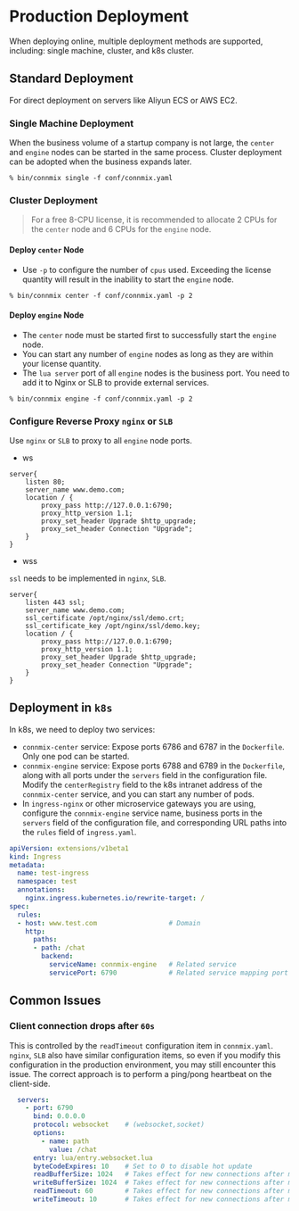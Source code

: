 # Production Deployment

When deploying online, multiple deployment methods are supported, including: single machine, cluster, and k8s cluster.

## Standard Deployment

For direct deployment on servers like Aliyun ECS or AWS EC2.

### Single Machine Deployment

When the business volume of a startup company is not large, the `center` and `engine` nodes can be started in the same process. Cluster deployment can be adopted when the business expands later.

```shell
% bin/connmix single -f conf/connmix.yaml
```

### Cluster Deployment

> For a free 8-CPU license, it is recommended to allocate 2 CPUs for the `center` node and 6 CPUs for the `engine` node.

#### Deploy `center` Node

- Use `-p` to configure the number of `cpus` used. Exceeding the license quantity will result in the inability to start the `engine` node.

```shell
% bin/connmix center -f conf/connmix.yaml -p 2
```

#### Deploy `engine` Node

- The `center` node must be started first to successfully start the `engine` node.
- You can start any number of `engine` nodes as long as they are within your license quantity.
- The `lua server` port of all `engine` nodes is the business port. You need to add it to Nginx or SLB to provide external services.

```shell
% bin/connmix engine -f conf/connmix.yaml -p 2
```

### Configure Reverse Proxy `nginx` or `SLB`

Use `nginx` or `SLB` to proxy to all `engine` node ports.

- ws

```nginx
server{
    listen 80;
    server_name www.demo.com;
    location / {
        proxy_pass http://127.0.0.1:6790;
        proxy_http_version 1.1;
        proxy_set_header Upgrade $http_upgrade;
        proxy_set_header Connection "Upgrade";
    }
}
```

- wss

`ssl` needs to be implemented in `nginx`, `SLB`.

```nginx
server{
    listen 443 ssl;
    server_name www.demo.com;
    ssl_certificate /opt/nginx/ssl/demo.crt;
    ssl_certificate_key /opt/nginx/ssl/demo.key; 
    location / {
        proxy_pass http://127.0.0.1:6790;
        proxy_http_version 1.1;
        proxy_set_header Upgrade $http_upgrade;
        proxy_set_header Connection "Upgrade";
    }
}
```

## Deployment in `k8s`

In k8s, we need to deploy two services:

- `connmix-center` service: Expose ports 6786 and 6787 in the `Dockerfile`. Only one pod can be started.
- `connmix-engine` service: Expose ports 6788 and 6789 in the `Dockerfile`, along with all ports under the `servers` field in the configuration file. Modify the `centerRegistry` field to the k8s intranet address of the `connmix-center` service, and you can start any number of pods.
- In `ingress-nginx` or other microservice gateways you are using, configure the `connmix-engine` service name, business ports in the `servers` field of the configuration file, and corresponding URL paths into the `rules` field of `ingress.yaml`.

```yaml
apiVersion: extensions/v1beta1
kind: Ingress
metadata:
  name: test-ingress
  namespace: test
  annotations:
    nginx.ingress.kubernetes.io/rewrite-target: /
spec:
  rules:
  - host: www.test.com                  # Domain
    http:
      paths:
      - path: /chat
        backend:
          serviceName: connmix-engine   # Related service
          servicePort: 6790             # Related service mapping port
```

## Common Issues

### Client connection drops after `60s`

This is controlled by the `readTimeout` configuration item in `connmix.yaml`. `nginx`, `SLB` also have similar configuration items, so even if you modify this configuration in the production environment, you may still encounter this issue. The correct approach is to perform a ping/pong heartbeat on the client-side.

```yaml
  servers:
    - port: 6790
      bind: 0.0.0.0
      protocol: websocket    # (websocket,socket)
      options:
        - name: path
          value: /chat
      entry: lua/entry.websocket.lua
      byteCodeExpires: 10    # Set to 0 to disable hot update
      readBufferSize: 1024   # Takes effect for new connections after modification
      writeBufferSize: 1024  # Takes effect for new connections after modification
      readTimeout: 60        # Takes effect for new connections after modification
      writeTimeout: 10       # Takes effect for new connections after modification
```
